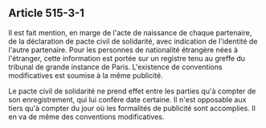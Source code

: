 Article 515-3-1
----
Il est fait mention, en marge de l'acte de naissance de chaque partenaire, de la
déclaration de pacte civil de solidarité, avec indication de l'identité de
l'autre partenaire. Pour les personnes de nationalité étrangère nées à
l'étranger, cette information est portée sur un registre tenu au greffe du
tribunal de grande instance de Paris. L'existence de conventions modificatives
est soumise à la même publicité.

Le pacte civil de solidarité ne prend effet entre les parties qu'à compter de
son enregistrement, qui lui confère date certaine. Il n'est opposable aux tiers
qu'à compter du jour où les formalités de publicité sont accomplies. Il en va de
même des conventions modificatives.
